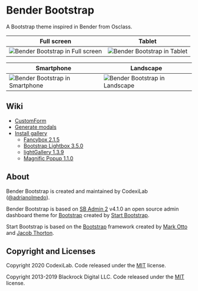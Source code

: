 # Bender Bootstrap
A Bootstrap theme inspired in Bender from Osclass.

| Full screen | Tablet |
|--|--|
| ![Bender Bootstrap in Full screen](https://i.imgur.com/PS9kwEi.png) | ![Bender Bootstrap in Tablet](https://i.imgur.com/GgKscRq.png) |

| Smartphone | Landscape |
|--|--|
| ![Bender Bootstrap in Smartphone](https://i.imgur.com/qi2iYU2.png) | ![Bender Bootstrap in Landscape](https://i.imgur.com/pX1ewK3.png) |

## Wiki

* [CustomForm](https://github.com/codexilab/osclass-benderbs/wiki/CustomForm)
* [Generate modals](https://github.com/codexilab/osclass-benderbs/wiki/Generate-modals)
* [Install gallery](https://github.com/codexilab/osclass-benderbs/wiki/Install-gallery)
  * [Fancybox 2.1.5](https://github.com/codexilab/osclass-benderbs/wiki/Fancybox-2.1.5)
  * [Bootstrap Lightbox 3.5.0](https://github.com/codexilab/osclass-benderbs/wiki/Bootstrap-Lightbox-3.5.0)
  * [lightGallery 1.3.9](https://github.com/codexilab/osclass-benderbs/wiki/lightGallery-1.3.9)
  * [Magnific Popup 1.1.0](https://github.com/codexilab/osclass-benderbs/wiki/Magnific-Popup-1.1.0)

## About

Bender Bootstrap is created and maintained by CodexiLab ([@adrianolmedo](https://github.com/adrianolmedo)).

Bender Bootstrap is based on [SB Admin 2](https://startbootstrap.com/template-overviews/sb-admin-2/) v4.1.0 an open source admin dashboard theme for [Bootstrap](http://getbootstrap.com/) created by [Start Bootstrap](http://startbootstrap.com/).

Start Bootstrap is based on the [Bootstrap](http://getbootstrap.com/) framework created by [Mark Otto](https://twitter.com/mdo) and [Jacob Thorton](https://twitter.com/fat).

## Copyright and Licenses

Copyright 2020 CodexiLab. Code released under the [MIT](https://github.com/codexilab/osclass-benderbs/blob/master/LICENSE) license.

Copyright 2013-2019 Blackrock Digital LLC. Code released under the [MIT](https://github.com/BlackrockDigital/startbootstrap-resume/blob/gh-pages/LICENSE) license.
